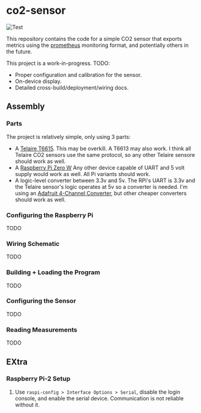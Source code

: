 # co2-sensor

![Test](https://github.com/joshkunz/co2-sensor/workflows/Test/badge.svg)

This repository contains the code for a simple CO2 sensor that exports
metrics using the [prometheus](https://prometheus.io/) monitoring format, and
potentially others in the future.

This project is a work-in-progress. TODO:

* Proper configuration and calibration for the sensor.
* On-device display.
* Detailed cross-build/deployment/wiring docs.

## Assembly 

### Parts

The project is relatively simple, only using 3 parts:

* A [Telaire T6615](https://www.amphenol-sensors.com/en/telaire/co2/525-co2-sensor-modules/319-t6615).
  This may be overkill. A T6613 may also work. I think all Telaire CO2 sensors
  use the same protocol, so any other Telaire sensore should work as well.
* A [Raspberry Pi Zero W](https://www.raspberrypi.org/products/raspberry-pi-zero-w/)
  Any other device capable of UART and 5 volt supply would work as well. All
  Pi variants should work.
* A logic-level converter between 3.3v and 5v. The RPi's UART is 3.3v and the
  Telaire sensor's logic operates at 5v so a converter is needed. I'm using an
  [Adafruit 4-Channel Converter](https://www.adafruit.com/product/757), but
  other cheaper converters should work as well.

### Configuring the Raspberry Pi

TODO

### Wiring Schematic

TODO

### Building + Loading the Program

TODO

### Configuring the Sensor

TODO

### Reading Measurements

TODO

## EXtra

### Raspberry Pi-2 Setup

1. Use `raspi-config > Interface Options > Serial`, disable the login console,
   and enable the serial device. Communication is not reliable without it.
